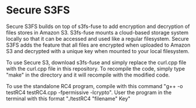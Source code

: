 # Secure S3FS
  Secure S3FS builds on top of s3fs-fuse to add encryption and decryption of files stores in Amazon S3. S3fs-fuse mounts a cloud-based storage system locally so that it can be accessed and used like a regular filesystem. Secure S3FS adds the feature that all files are encrypted when uploaded to Amazon S3 and decrypted with a unique key when mounted to your local filesystem.
  
  To use Secure S3, download s3fs-fuse and simply replace the curl.cpp file with the curl.cpp file in this repository. To recompile the code, simply type "make" in the directory and it will recompile with the modified code. 
  
  To use the standalone RC4 program, compile with this command "g++ -o testRC4 testRC4.cpp -fpermissive -lcrypto". User the program in the terminal with this format "./testRC4 "filename" Key"
